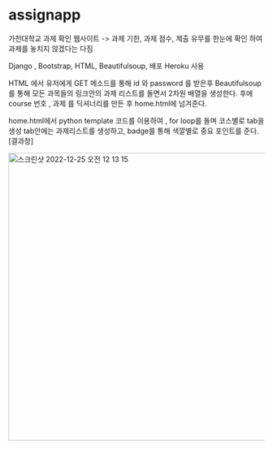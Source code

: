 # assignapp

가천대학교 과제 확인 웹사이트 
-> 과제 기한, 과제 점수, 제출 유무를 한눈에 확인 하여 과제를 놓치지 않겠다는 다짐

Django , Bootstrap, HTML, Beautifulsoup, 배포 Heroku 사용 


HTML 에서 유저에게 GET 메소드를 통해 
id 와 password 를 받은후 
Beautifulsoup를 통해 모든 과목들의 링크안의 과제 리스트를 돌면서 2차원 배열을 생성한다. 
후에 course 번호 , 과제 를 딕셔너리를 만든 후 
home.html에 넘겨준다. 

home.html에서
python template 코드를 이용하여 , for loop를 돌며 코스별로 tab을 생성
tab안에는 과제리스트를 생성하고, badge를 통해 색깔별로 중요 포인트를 준다. 
[결과창] 

<img width="567" alt="스크린샷 2022-12-25 오전 12 13 15" src="https://user-images.githubusercontent.com/97601109/209448356-fc76f6e9-e660-4bf5-a1a2-994f1e717264.png">
